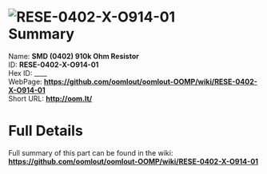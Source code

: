 
![RESE-0402-X-O914-01](https://github.com/oomlout/oomlout-OOMP/blob/master/parts/RESE-0402-X-O914-01/RESE-0402-X-O914-01_420.jpg)   
Summary
=================
  
Name: __SMD (0402) 910k Ohm Resistor__    
ID: __RESE-0402-X-O914-01__   
Hex ID: ____   
WebPage: __https://github.com/oomlout/oomlout-OOMP/wiki/RESE-0402-X-O914-01__   
Short URL: __http://oom.lt/__   

Full Details
==========================
Full summary of this part can be found in the wiki:   
__https://github.com/oomlout/oomlout-OOMP/wiki/RESE-0402-X-O914-01__    

